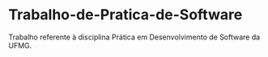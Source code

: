 # Trabalho-de-Pratica-de-Software
Trabalho referente à disciplina Prática em Desenvolvimento de Software da UFMG.
